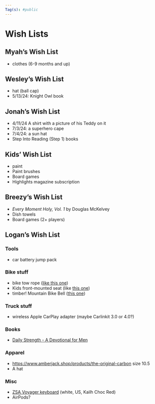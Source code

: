 ```yaml
---
Tag(s): #public
---
```

# Wish Lists

## Myah’s Wish List
- clothes (6-9 months and up)

## Wesley’s Wish List 
- hat (ball cap)
- 5/13/24: Knight Owl book

## Jonah’s Wish List
-  4/11/24 A shirt with a picture of his Teddy on it
- 7/3/24: a superhero cape
- 7/4/24: a sun hat
- Step Into Reading (Step 1) books

## Kids’ Wish List
- paint
- Paint brushes 
- Board games
- Highlights magazine subscription 

## Breezy’s Wish List
- _Every Moment Holy, Vol. 1_ by Douglas McKelvey
- Dish towels
- Board games (2+ players)

## Logan’s Wish List

### Tools 
* car battery jump pack
### Bike stuff
* bike tow rope ([like this one](https://kidsrideshotgun.com/products/mtb-tow-rope))
* Kids front-mounted seat (like [this one](https://kidsrideshotgun.com/products/shotgun-kids-mtb-seat))
* timber! Mountain Bike Bell ([this one](https://mtbbell.com/collections/mountain-bike-bells/products/model-yew-bolt-on-mountain-bike-bell))
### Truck stuff
- wireless Apple CarPlay adapter (maybe Carlinkit 3.0 or 4.0?)
### Books
- [Daily Strength - A Devotional for Men](https://www.google.com/books/edition/Daily_Strength/qWJaEAAAQBAJ?hl=en)
### Apparel
- https://www.amberjack.shop/products/the-original-carbon size 10.5
- A hat
### Misc
- [ZSA Voyager keyboard](https://www.zsa.io/voyager/buy) (white, US, Kailh Choc Red)
- AirPods?